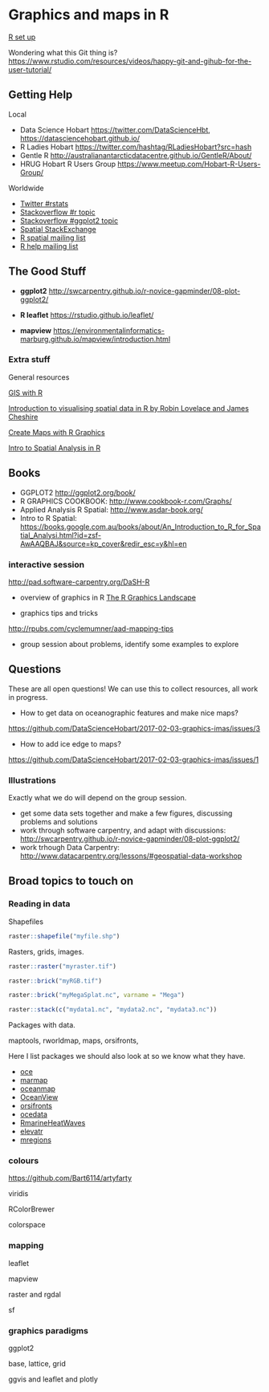 # Graphics and maps in R


[R set up](https://github.com/DataScienceHobart/2017-02-03-graphics-imas/blob/master/setup-R.md)

Wondering what this Git thing is?   https://www.rstudio.com/resources/videos/happy-git-and-gihub-for-the-user-tutorial/


## Getting Help

Local

* Data Science Hobart https://twitter.com/DataScienceHbt, https://datasciencehobart.github.io/  
* R Ladies Hobart https://twitter.com/hashtag/RLadiesHobart?src=hash
* Gentle R http://australianantarcticdatacentre.github.io/GentleR/About/
* HRUG Hobart R Users Group https://www.meetup.com/Hobart-R-Users-Group/


Worldwide

* [Twitter #rstats](https://twitter.com/search?q=rstats)
* [Stackoverflow #r topic](http://stackoverflow.com/questions/tagged/r)
* [Stackoverflow #ggplot2 topic](http://stackoverflow.com/questions/tagged/ggplot2)
* [Spatial StackExchange](http://gis.stackexchange.com/)
* [R spatial mailing list](https://stat.ethz.ch/mailman/listinfo/r-sig-geo)
* [R help mailing list](https://stat.ethz.ch/mailman/listinfo/r-help)

## The Good Stuff

* **ggplot2** http://swcarpentry.github.io/r-novice-gapminder/08-plot-ggplot2/

* **R leaflet**  https://rstudio.github.io/leaflet/

* **mapview** https://environmentalinformatics-marburg.github.io/mapview/introduction.html


### Extra stuff

General resources

[GIS with R](https://pakillo.github.io/GISwithR/#1)

[Introduction to visualising spatial data in R by Robin Lovelace and James Cheshire ](https://cran.r-project.org/doc/contrib/intro-spatial-rl.pdf)

[Create Maps with R Graphics](https://www.nceas.ucsb.edu/scicomp/usecases/CreateMapsWithRGraphics)

[Intro to Spatial Analysis in R](http://jafflerbach.github.io/spatial-analysis-R/intro_spatial_data_R.html)

## Books

* GGPLOT2 http://ggplot2.org/book/
* R GRAPHICS COOKBOOK: http://www.cookbook-r.com/Graphs/
* Applied Analysis R Spatial: http://www.asdar-book.org/
* Intro to R Spatial: https://books.google.com.au/books/about/An_Introduction_to_R_for_Spatial_Analysi.html?id=zsf-AwAAQBAJ&source=kp_cover&redir_esc=y&hl=en

### interactive session

http://pad.software-carpentry.org/DaSH-R

* overview of graphics in R  [The R Graphics Landscape](https://www.stat.ubc.ca/~jenny/STAT545A/block90_baseLatticeGgplot2.html)

* graphics tips and tricks 

http://rpubs.com/cyclemumner/aad-mapping-tips

* group session about problems, identify some examples to explore


## Questions

These are all open questions!  We can use this to collect resources, all work in progress. 

* How to get data on oceanographic features and make nice maps? 

https://github.com/DataScienceHobart/2017-02-03-graphics-imas/issues/3

* How to add ice edge to maps? 

https://github.com/DataScienceHobart/2017-02-03-graphics-imas/issues/1


### Illustrations

Exactly what we do will depend on the group session. 

* get some data sets together and make a few figures, discussing problems and solutions
* work through software carpentry, and adapt with discussions: http://swcarpentry.github.io/r-novice-gapminder/08-plot-ggplot2/
* work trhough Data Carpentry: http://www.datacarpentry.org/lessons/#geospatial-data-workshop

## Broad topics to touch on

### Reading in data

Shapefiles

```R
raster::shapefile("myfile.shp")
```
Rasters, grids, images. 

```R
raster::raster("myraster.tif")

raster::brick("myRGB.tif")

raster::brick("myMegaSplat.nc", varname = "Mega")

raster::stack(c("mydata1.nc", "mydata2.nc", "mydata3.nc"))
```

Packages with data. 

maptools, rworldmap, maps, orsifronts, 

Here I list packages we should also look at so we know what they have. 

* [oce](https://CRAN.R-project.org/package=oce)
* [marmap](https://CRAN.R-project.org/package=marmap)
* [oceanmap](https://CRAN.R-project.org/package=oceanmap)
* [OceanView](https://CRAN.R-project.org/package=OceanView)
* [orsifronts](https://CRAN.R-project.org/package=orsifronts)
* [ocedata](https://CRAN.R-project.org/package=ocedata)
* [RmarineHeatWaves](https://CRAN.R-project.org/package=RmarineHeatWaves)
* [elevatr](https://CRAN.R-project.org/package=elevatr)
* [mregions](https://CRAN.R-project.org/package=mregions)



### colours

https://github.com/Bart6114/artyfarty

viridis

RColorBrewer

colorspace

### mapping

leaflet

mapview

raster and rgdal

sf

### graphics paradigms

ggplot2

base, lattice, grid

ggvis and leaflet and plotly


